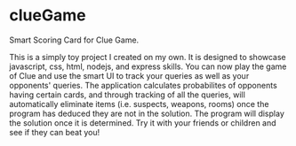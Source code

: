 # clueGame
Smart Scoring Card for Clue Game.

This is a simply toy project I created on my own. It is designed to showcase javascript, css, html, nodejs, and express skills. 
You can now play the game of Clue and use the smart UI to track your queries as well as your opponents' queries. 
The application calculates probabilites of opponents having certain cards, and through tracking of all the queries, will automatically
eliminate items (i.e. suspects, weapons, rooms) once the program has deduced they are not in the solution. 
The program will display the solution once it is determined. 
Try it with your friends or children and see if they can beat you! 
